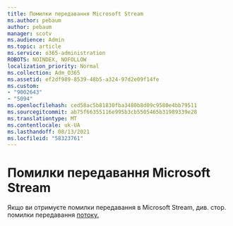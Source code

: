 ```yaml
---
title: Помилки передавання Microsoft Stream
ms.author: pebaum
author: pebaum
manager: scotv
ms.audience: Admin
ms.topic: article
ms.service: o365-administration
ROBOTS: NOINDEX, NOFOLLOW
localization_priority: Normal
ms.collection: Adm_O365
ms.assetid: ef2df989-8539-48b5-a324-97d2e09f14fe
ms.custom:
- "9002643"
- "5094"
ms.openlocfilehash: ced58ac5b81830fba3480b8d09c9580e4bb79511
ms.sourcegitcommit: ab75f66355116e995b3cb5505465b31989339e28
ms.translationtype: MT
ms.contentlocale: uk-UA
ms.lasthandoff: 08/13/2021
ms.locfileid: "58323761"
---
```

# <a name="microsoft-stream-upload-errors"></a>Помилки передавання Microsoft Stream

Якщо ви отримуєте помилки передавання в Microsoft Stream, див. стор. помилки передавання [потоку.](https://docs.microsoft.com/stream/portal-understanding-upload-errors)

